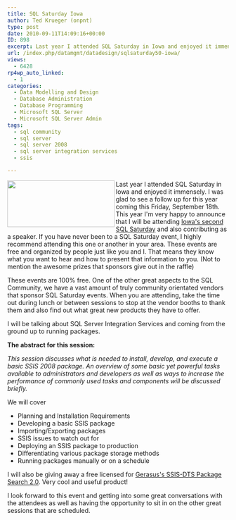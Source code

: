 ```yaml
---
title: SQL Saturday Iowa
author: Ted Krueger (onpnt)
type: post
date: 2010-09-11T14:09:16+00:00
ID: 898
excerpt: Last year I attended SQL Saturday in Iowa and enjoyed it immensely.  I was glad to see a follow up for this year coming this Friday, September 18th.  This year I'm very happy to announce that I will be attending Iowa's second SQL Saturday and also contributing as a speaker.  If you have never been to a SQL Saturday event, I highly recommend attending this one or another in your area.  These events are free and organized by people just like you and I.
url: /index.php/datamgmt/datadesign/sqlsaturday50-iowa/
views:
  - 6428
rp4wp_auto_linked:
  - 1
categories:
  - Data Modelling and Design
  - Database Administration
  - Database Programming
  - Microsoft SQL Server
  - Microsoft SQL Server Admin
tags:
  - sql community
  - sql server
  - sql server 2008
  - sql server integration services
  - ssis

---
```

<div class="image_block">
  <img src="https://lessthandot.z19.web.core.windows.net/wp-content/uploads/blogs/DataMgmt/sqlsat50.gif" alt="" title="" width="244" height="106" align="left" />
</div>

Last year I attended SQL Saturday in Iowa and enjoyed it immensely. I was glad to see a follow up for this year coming this Friday, September 18th. This year I'm very happy to announce that I will be attending [Iowa's second SQL Saturday][1] and also contributing as a speaker. If you have never been to a SQL Saturday event, I highly recommend attending this one or another in your area. These events are free and organized by people just like you and I. That means they know what you want to hear and how to present that information to you. (Not to mention the awesome prizes that sponsors give out in the raffle)

These events are 100% free. One of the other great aspects to the SQL Community, we have a vast amount of truly community orientated vendors that sponsor SQL Saturday events. When you are attending, take the time out during lunch or between sessions to stop at the vendor booths to thank them and also find out what great new products they have to offer.

I will be talking about SQL Server Integration Services and coming from the ground up to running packages.

**The abstract for this session:**

_This session discusses what is needed to install, develop, and execute a basic SSIS 2008 package. An overview of some basic yet powerful tasks available to administrators and developers as well as ways to increase the performance of commonly used tasks and components will be discussed briefly._ 

<span class="MT_under">We will cover</span> 

  * Planning and Installation Requirements
  * Developing a basic SSIS package 
  * Importing/Exporting packages 
  * SSIS issues to watch out for 
  * Deploying an SSIS package to production 
  * Differentiating various package storage methods 
  * Running packages manually or on a schedule

I will also be giving away a free licensed for [Gerasus's SSIS-DTS Package Search 2.0][2]. Very cool and useful product! 

I look forward to this event and getting into some great conversations with the attendees as well as having the opportunity to sit in on the other great sessions that are scheduled.

 [1]: http://www.sqlsaturday.com/eventhome.aspx
 [2]: http://www.gerasus.com/
